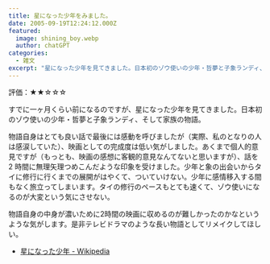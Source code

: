 ```yaml
---
title: 星になった少年をみました。
date: 2005-09-19T12:24:12.000Z
featured:
  image: shining_boy.webp
  author: chatGPT
categories:
  - 雑文
excerpt: "星になった少年を見てきました。日本初のゾウ使いの少年・哲夢と子象ランディ、そして家族の物語。"
---
```


評価：★★☆☆☆

すでに一ヶ月くらい前になるのですが、星になった少年を見てきました。日本初のゾウ使いの少年・哲夢と子象ランディ、そして家族の物語。

物語自身はとても良い話で最後には感動を呼びましたが（実際、私のとなりの人は感涙していた）、映画としての完成度は低い気がしました。あくまで個人的意見ですが（もっとも、映画の感想に客観的意見なんてないと思いますが）、話を 2 時間に無理矢理つめこんだような印象を受けました。少年と象の出会いからタイに修行に行くまでの展開がはやくて、ついていけない。少年に感情移入する間もなく旅立ってしまいます。タイの修行のペースもとても速くて、ゾウ使いになるのが大変という気にさせない。

物語自身の中身が濃いために2時間の映画に収めるのが難しかったのかなというような気がします。是非テレビドラマのような長い物語としてリメイクしてほしい。

- [星になった少年 - Wikipedia](https://ja.wikipedia.org/wiki/%E6%98%9F%E3%81%AB%E3%81%AA%E3%81%A3%E3%81%9F%E5%B0%91%E5%B9%B4)
